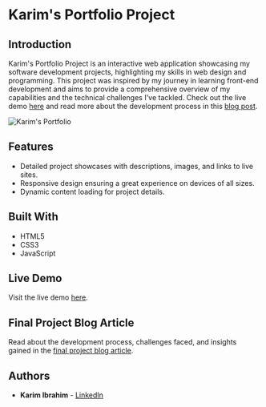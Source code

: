 # Karim's Portfolio Project

## Introduction

Karim's Portfolio Project is an interactive web application showcasing my software development projects, highlighting my skills in web design and programming. This project was inspired by my journey in learning front-end development and aims to provide a comprehensive overview of my capabilities and the technical challenges I've tackled. Check out the live demo [here](#) and read more about the development process in this [blog post](#).

![Karim's Portfolio](https://i.ibb.co/hfXwvq0/test4.png)  <!-- Replace '#' with the actual link to your screenshot -->

## Features

- Detailed project showcases with descriptions, images, and links to live sites.
- Responsive design ensuring a great experience on devices of all sizes.
- Dynamic content loading for project details.

## Built With

- HTML5
- CSS3
- JavaScript

## Live Demo

Visit the live demo [here](https://www.youtube.com/watch?v=nq60-ScBdeg).  <!-- Replace '#' with the link to your deployed site -->

## Final Project Blog Article

Read about the development process, challenges faced, and insights gained in the [final project blog article](#).  <!-- Replace '#' with the link to your blog post -->

## Authors

- **Karim Ibrahim** - [LinkedIn](#)  <!-- Replace '#' with your LinkedIn link -->
